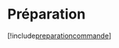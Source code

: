# Préparation

[!include[preparationcommande](preparation.preparationcommande.autogen.md)]


























